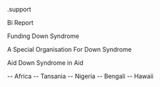 .support


Bi Report


Funding Down Syndrome

A Special Organisation For Down Syndrome

Aid Down Syndrome in Aid

-- Africa
-- Tansania
-- Nigeria
-- Bengali
-- Hawaii



